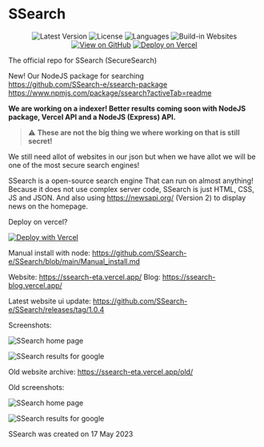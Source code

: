 # SSearch

<div align="center">
    
![Latest Version](https://img.shields.io/github/v/release/ssearch-e/ssearch?label=Latest%20Version&style=for-the-badge&logo=github&logoColor=white&color=blue)
![License](https://img.shields.io/github/license/ssearch-e/ssearch?style=for-the-badge&color=green)
![Languages](https://img.shields.io/github/languages/count/ssearch-e/ssearch?style=for-the-badge&color=ff69b4)
![Build-in Websites](https://img.shields.io/badge/dynamic/json?label=websites&query=$.websites.length&url=https://ssearch-eta.vercel.app/ss/ssearch.json&color=brightgreen&style=for-the-badge)
[![View on GitHub](https://img.shields.io/badge/View%20on%20GitHub-333.svg?style=for-the-badge&logo=github&color=gray)](https://github.com/ssearch-e/ssearch)
[![Deploy on Vercel](https://img.shields.io/badge/Deploy%20on-Vercel-000000?style=for-the-badge&logo=vercel)](https://vercel.com/new/clone?repository-url=https%3A%2F%2Fgithub.com%2FSSearch-e%2FSSearch&env=NEWS_API_KEY&envDescription=The%20News%20API%20key%20is%20for%20newsapi.org%20get%20a%20API%20key%20there!&demo-title=SSearch%20live%20website&demo-description=The%20official%20live%20SSearch%20website&demo-url=https%3A%2F%2Fssearch-eta.vercel.app&demo-image=https%3A%2F%2Fssearch-eta.vercel.app%2Fimages%2Flogo.png)

</div>


The official repo for SSearch (SecureSearch)

New! Our NodeJS package for searching 
<br>
https://github.com/SSearch-e/ssearch-package
<br>
https://www.npmjs.com/package/ssearch?activeTab=readme

**We are working on a indexer! Better results coming soon with NodeJS package, Vercel API and a NodeJS (Express) API.**
> :warning: **These are not the big thing we where working on that is still secret!**

We still need allot of websites in our json but when we have allot we will be one of the most secure search engines!

SSearch is a open-source search engine
That can run on almost anything! Because it does not use complex server code,
SSearch is just HTML, CSS, JS and JSON.
And also using https://newsapi.org/ (Version 2) to display news on the homepage.

Deploy on vercel?

[![Deploy with Vercel](https://vercel.com/button)](https://vercel.com/new/clone?repository-url=https%3A%2F%2Fgithub.com%2FSSearch-e%2FSSearch&env=NEWS_API_KEY&envDescription=The%20News%20API%20key%20is%20for%20newsapi.org%20get%20a%20API%20key%20there!&demo-title=SSearch%20live%20website&demo-description=The%20official%20live%20SSearch%20website&demo-url=https%3A%2F%2Fssearch-eta.vercel.app&demo-image=https%3A%2F%2Fssearch-eta.vercel.app%2Fimages%2Flogo.png)

Manual install with node: https://github.com/SSearch-e/SSearch/blob/main/Manual_install.md

Website: https://ssearch-eta.vercel.app/
Blog: https://ssearch-blog.vercel.app/

Latest website ui update: https://github.com/SSearch-e/SSearch/releases/tag/1.0.4

Screenshots:

![SSearch home page](https://ssearch-shot.vercel.app/api/screenshot?url=https://ssearch-eta.vercel.app)


![SSearch results for google](https://ssearch-shot.vercel.app/api/screenshot?url=https://ssearch-eta.vercel.app/search?q=google)

Old website archive: https://ssearch-eta.vercel.app/old/

Old screenshots:

![SSearch home page](https://github.com/SSearch-e/SSearch/assets/110413038/e9f73817-10af-43d9-bd9e-da74e2f0c8d0)


![SSearch results for google](https://github.com/SSearch-e/SSearch/assets/110413038/10fb73da-4adf-48b8-99b7-6189fe4417d7)

SSearch was created on 17 May 2023
